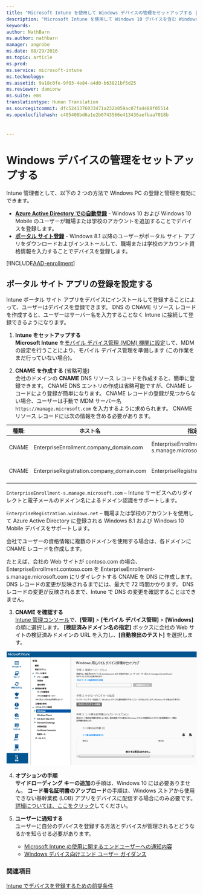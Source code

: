 ```yaml
---
title: "Microsoft Intune を使用して Windows デバイスの管理をセットアップする | Microsoft Intune"
description: "Microsoft Intune を使用して Windows 10 デバイスを含む Windows PC のモバイル デバイス管理 (MDM) を有効にします。"
keywords: 
author: NathBarn
ms.author: nathbarn
manager: angrobe
ms.date: 08/29/2016
ms.topic: article
ms.prod: 
ms.service: microsoft-intune
ms.technology: 
ms.assetid: 9a18c0fe-9f03-4e84-a4d0-b63821bf5d25
ms.reviewer: damionw
ms.suite: ems
translationtype: Human Translation
ms.sourcegitcommit: dfc5241376033471a232b059ac07fa4488f05514
ms.openlocfilehash: c405408bd6a1e2b0743566e413436aefbaa7018b


---
```


# Windows デバイスの管理をセットアップする

Intune 管理者として、以下の 2 つの方法で Windows PC の登録と管理を有効にできます。

- **[Azure Active Directory での自動登録](#azure-active-directory-enrollment)** - Windows 10 および Windows 10 Mobile のユーザーが職場または学校のアカウントを追加することでデバイスを登録します。
- **[ポータル サイト登録](#company-portal-app-enrollment)** - Windows 8.1 以降のユーザーがポータル サイト アプリをダウンロードおよびインストールして、職場または学校のアカウント資格情報を入力することでデバイスを登録します。

[!INCLUDE[AAD-enrollment](../includes/win10-automatic-enrollment-aad.md)]

## ポータル サイト アプリの登録を設定する
Intune ポータル サイト アプリをデバイスにインストールして登録することによって、ユーザーはデバイスを登録できます。 DNS の CNAME リソース レコードを作成すると、ユーザーはサーバー名を入力することなく  Intune に接続して登録できるようになります。

1. **Intune をセットアップする**<br>
**Microsoft Intune** を[モバイル デバイス管理 (MDM) 機関に設定](prerequisites-for-enrollment.md#set-mobile-device-management-authority)して、MDM の設定を行うことにより、モバイル デバイス管理を準備します (この作業をまだ行っていない場合)。

2. **CNAME を作成する** (省略可能)<br>会社のドメインの **CNAME** DNS リソース レコードを作成すると、簡単に登録できます。 CNAME DNS エントリの作成は省略可能ですが、CNAME レコードにより登録が簡単になります。 CNAME レコードの登録が見つからない場合、ユーザーは手動で MDM サーバー名 `https://manage.microsoft.com` を入力するように求められます。 CNAME リソース レコードには次の情報を含める必要があります。

  |種類:|ホスト名|指定先|TTL|
  |--------|-------------|-------------|-------|
  |CNAME|EnterpriseEnrollment.company_domain.com|EnterpriseEnrollment-s.manage.microsoft.com |1 時間|
  |CNAME|EnterpriseRegistration.company_domain.com|EnterpriseRegistration.windows.net|1 時間|

  `EnterpriseEnrollment-s.manage.microsoft.com` – Intune サービスへのリダイレクトと電子メールのドメイン名によるドメイン認識をサポートします。

  `EnterpriseRegistration.windows.net` – 職場または学校のアカウントを使用して Azure Active Directory に登録される Windows 8.1 および Windows 10 Mobile デバイスをサポートします。

  会社でユーザーの資格情報に複数のドメインを使用する場合は、各ドメインに CNAME レコードを作成します。

  たとえば、会社の Web サイトが contoso.com の場合、EnterpriseEnrollment.contoso.com を EnterpriseEnrollment-s.manage.microsoft.com にリダイレクトする CNAME を DNS に作成します。 DNS レコードの変更が反映されるまでには、最大で 72 時間かかります。 DNS レコードの変更が反映されるまで、Intune で DNS の変更を確認することはできません。

3.  **CNAME を確認する**<br>[Intune 管理コンソール](http://manage.microsoft.com)で、**[管理]** &gt; **[モバイル デバイス管理]** &gt; **[Windows]** の順に選択します。 **[検証済みドメイン名の指定]** ボックスに会社の Web サイトの検証済みドメインの URL を入力し、**[自動検出のテスト]** を選択します。

  ![Windows デバイスの管理ダイアログ ボックス](../media/enroll-intune-winenr.png)

4.  **オプションの手順**<br>**サイドローディング キーの追加**の手順は、Windows 10 には必要ありません。 **コード署名証明書のアップロード**の手順は、Windows ストアから使用できない基幹業務 (LOB) アプリをデバイスに配信する場合にのみ必要です。 [詳細については、ここをクリック](set-up-windows-phone-8.0-management-with-microsoft-intune.md)してください。

6.  **ユーザーに通知する**<br>ユーザーに自分のデバイスを登録する方法とデバイスが管理されるとどうなるかを知らせる必要があります。
      - [Microsoft Intune の使用に関するエンドユーザーへの通知内容](what-to-tell-your-end-users-about-using-microsoft-intune.md)
      - [Windows デバイス向けエンド ユーザー ガイダンス](../enduser/using-your-windows-device-with-intune.md)

### 関連項目
[Intune でデバイスを登録するための前提条件](prerequisites-for-enrollment.md)



<!--HONumber=Oct16_HO3-->


